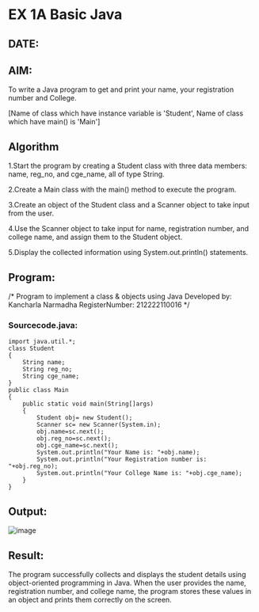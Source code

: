 # EX 1A Basic Java
## DATE:
## AIM:
To write  a Java program to get and print your name, your registration number and College.

[Name of class which have instance variable is 'Student', Name of class which have main() is 'Main']

## Algorithm
1.Start the program by creating a Student class with three data members: name, reg_no, and cge_name, all of type String.

2.Create a Main class with the main() method to execute the program.

3.Create an object of the Student class and a Scanner object to take input from the user.

4.Use the Scanner object to take input for name, registration number, and college name, and assign them to the Student object.

5.Display the collected information using System.out.println() statements.

## Program:

/*
Program to implement a class & objects using Java
Developed by: Kancharla Narmadha
RegisterNumber: 212222110016
*/
### Sourcecode.java:
```
import java.util.*;
class Student
{
    String name;
    String reg_no;
    String cge_name;
}
public class Main
{
    public static void main(String[]args)
    {
        Student obj= new Student();
        Scanner sc= new Scanner(System.in);
        obj.name=sc.next();
        obj.reg_no=sc.next();
        obj.cge_name=sc.next();
        System.out.println("Your Name is: "+obj.name);
        System.out.println("Your Registration number is: "+obj.reg_no);
        System.out.println("Your College Name is: "+obj.cge_name);
    }
}
```

## Output:
![image](https://github.com/user-attachments/assets/d7581dc2-5228-4217-bf9c-ec4eedccfa2d)


## Result:
The program successfully collects and displays the student details using object-oriented programming in Java. When the user provides the name, registration number, and college name, the program stores these values in an object and prints them correctly on the screen.

